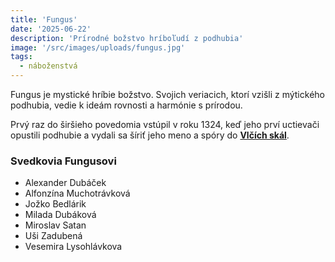 ```yaml
---
title: 'Fungus'
date: '2025-06-22'
description: 'Prírodné božstvo hríboľudí z podhubia'
image: '/src/images/uploads/fungus.jpg'
tags:
  - náboženstvá
---
```


Fungus je mystické hríbie božstvo. Svojich veriacich, ktorí vzišli z mýtického podhubia, vedie k ideám rovnosti a harmónie s prírodou.

Prvý raz do širšieho povedomia vstúpil v roku 1324, keď jeho prví uctievači opustili podhubie a vydali sa šíriť jeho meno a spóry do [**Vlčích skál**](/articles/Vlcie-skaly.md).

### Svedkovia Fungusovi
- Alexander Dubáček
- Alfonzína Muchotrávková
- Jožko Bedlárik
- Milada Dubáková
- Miroslav Satan
- Uši Zadubená
- Vesemira Lysohlávkova